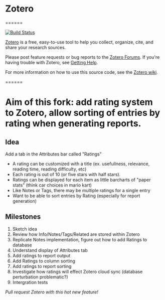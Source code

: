 # Zotero
======

[![Build Status](https://travis-ci.org/zotero/zotero.svg?branch=master)](https://travis-ci.org/zotero/zotero)

[Zotero](https://www.zotero.org/) is a free, easy-to-use tool to help you collect, organize, cite, and share your research sources.

Please post feature requests or bug reports to the [Zotero Forums](https://forums.zotero.org/). If you're having trouble with Zotero, see [Getting Help](https://www.zotero.org/support/getting_help).

For more information on how to use this source code, see the [Zotero wiki](https://www.zotero.org/support/dev/source_code).

======

# Aim of this fork: add rating system to Zotero, allow sorting of entries by rating when generating reports.

## Idea
Add a tab in the Attributes bar called "Ratings"
+ A rating can be customized with a title (ex. usefullness, relevance, reading time, reading difficulty, etc)
+ Each rating is out of 10 (or five stars with half stars). 
+ Ratings can be displayed for each item as little barcharts of "paper stats" (think car choices in mario kart)
+ Like Notes or Tags, there may be multiple ratings for a single entry 
+ Want to be able to sort entries by Rating (especially for report generation) 

## Milestones

1. Sketch idea 
2. Review how Info/Notes/Tags/Related are stored within Zotero
3. Replicate Notes implementation, figure out how to add Ratings to database
5. Understand display of Attributes tab
7. Add ratings to report output 
6. Add Ratings to column sorting 
8. Add ratings to report sorting
9. Investigate how ratings will effect Zotero cloud sync (database perturbation problematic?)
10. Intergration tests

*Pull request Zotero with this hot new feature!* 

